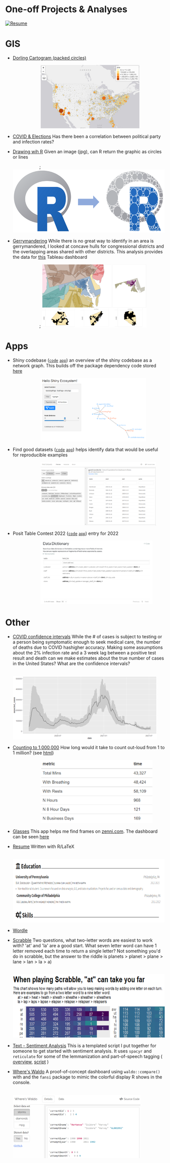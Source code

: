 # One-off Projects & Analyses 

<a href="https://github.com/rjake/one-off-projects"> <img src="https://img.shields.io/static/v1?style=for-the-badge&color=999999&message=Code&logo=GitHub&logoColor=fff&label="  alt="Resume"></a>

    
    
# GIS
* [Dorling Cartogram (packed circles)](R/map-cartogram-dorling)

    &emsp;&emsp;&emsp;&emsp;&emsp;&emsp;
    <img src="R/map-cartogram-dorling/img/tmap-cartogram.png" height="200"/>

* [COVID & Elections]() Has there been a correlation between political party
and infection rates?

* [Drawing wih R](R/drawing-with-r) Given an image (jpg), can R return the graphic as
circles or lines

    &emsp;&emsp;&emsp;&emsp;&emsp;&emsp;;
    <img src="R/drawing-with-r/output/example.png" height="200"/>


* [Gerrymandering](R/gerrymandering) While there is no great way to identify in an area
is gerrymandered, I looked at concave hulls for congressional districts and the 
overlapping areas shared with other districts. This analysis provides the data for 
[this](https://public.tableau.com/app/profile/jake.riley/viz/Gerrymandering_0/USA) Tableau dashboard

    &emsp;&emsp;&emsp;&emsp;&emsp;&emsp;;
    <img src="R/gerrymandering/gerrymandering.png" height="200"/>

# Apps
* Shiny codebase ([`code`](R/shiny-codebase-app)  [`app`](https://rjake.shinyapps.io/shiny-codebase-app/)) an overview of the shiny codebase as a network graph. This builds off the package dependency code stored [here](https://github.com/rjake/common-files/blob/99db7b65342041be491cc09e7105a8d8e51e2002/package-dependencies.R)

    &emsp;&emsp;&emsp;&emsp;&emsp;&emsp;
    <img src="R/shiny-codebase-app/app-example.png" height="200"/>

* Find good datasets ([`code`](https://github.com/rjake/one-off-projects/blob/main/R/find-good-datasets/find_good_data.Rmd)  [`app`](https://rjake.shinyapps.io/Find-Good-Data/
)) helps identify data that would be useful for reproducible examples

    &emsp;&emsp;&emsp;&emsp;&emsp;&emsp;
    <img src="R/find-good-datasets/app-example.png" height="200"/>

* Posit Table Contest 2022 ([`code`](R/posit-table-contest-2022/posit-table-contest-2022.html)  [`app`](https://rjake.github.io/one-off-projects/R/posit-table-contest-2022/posit-table-contest-2022.html)) entry for 2022 

    &emsp;&emsp;&emsp;&emsp;&emsp;&emsp;
    <img src="R/posit-table-contest-2022/app-example.png" height="200"/>
    
# Other
* [COVID confidence intervals]() While the # of cases is subject to testing or 
a person being symptomatic enough to seek medical care, the number of deaths due
to COVID hashigher accuracy. Making some assumptions about the 2% infection 
rate and a 3 week lag between a positive test result and death can we make 
estimates about the true number of cases in the United States? What are the 
confidence intervals?

    &emsp;&emsp;&emsp;&emsp;&emsp;&emsp;
    <img src="R/covid-confidence-intervals/trendline.png" height="200"/>


* [Counting to 1,000,000](R/count-to-one-million/count-to-1000000.Rmd) How long would it take to count out-loud from 1 to 1 million? (see [html](https://rjake.github.io/one-off-projects/R/count-to-one-million/count-to-one-million.html))

    &emsp;&emsp;&emsp;&emsp;&emsp;&emsp;
    <img src="R/count-to-one-million/n_days.png" height="200"/>

* [Glasses](R/glasses) This app helps me find frames on [zenni.com](www.zenni.com). The dashboard can be seen 
[here](https://rjake.shinyapps.io/glasses_fit) 

* [Resume](R/resume/resume.pdf) Written with R/LaTeX

    &emsp;&emsp;&emsp;&emsp;&emsp;&emsp;
    <img src="R/resume/snippet.png" height="200"/>

* [Wordle](R/wordle) 

* [Scrabble](R/scrabble) Two questions, what two-letter words are easiest to work with? 'at' and 'la' are a good start. What seven letter word can have 1 letter removed each time to return a single letter? Not something you'd do in scrabble, but the answer to the riddle is planets > planet > plane > lane > lan > la > a)

    &emsp;&emsp;&emsp;&emsp;&emsp;&emsp;
    <img src="R/scrabble/scrabble_plot_sample.png" height="200"/>


* [Text - Sentiment Analysis](R/text-sentiment-analysis) This is a templated script I put together for someone to get started with sentiment analysis. It uses `spacyr` and `reticulate` for some of the lemmanization and part-of-speech tagging (
[overview](R/text-sentiment-analysis/text-analysis.md), 
[script](R/text-sentiment-analysis/diagram-sentences.R)
)

* [Where's Waldo](R/dashboard-compare-tables) A proof-of-concept dashboard using `waldo::compare()` with
and the `fansi` package to mimic the colorful display
R shows in the console.

    &emsp;&emsp;&emsp;&emsp;&emsp;&emsp;
    <img src="R/dashboard-compare-tables/wheres-waldo.png" height="200"/>
